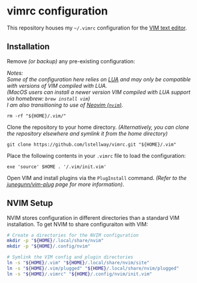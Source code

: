 # vimrc configuration

This repository houses my `~/.vimrc` configuration for the [VIM text editor](https://www.vim.org/).

## Installation

Remove *(or backup)* any pre-existing configuration:

*Notes:*<br />
*Some of the configuration here relies on [LUA](https://www.lua.org/) and may only be compatible with versions of VIM compiled with LUA.*<br />
*(MacOS users can install a newer version VIM compiled with LUA support via homebrew: `brew install vim`)*<br />
*I am also transitioning to use of [Neovim (`nvim`)](https://neovim.io/).*

```shell
rm -rf "${HOME}/.vim/"
```

Clone the repository to your home directory.
*(Alternatively, you can clone the repository elsewhere and symlink it from the home directory)*

```shell
git clone https://github.com/lstellway/vimrc.git "${HOME}/.vim"
```

Place the following contents in your `.vimrc` file to load the configuration:

```vim
exe 'source' $HOME . '/.vim/init.vim'
```

Open VIM and install plugins via the `PlugInstall` command.
*(Refer to the [junegunn/vim-plug](https://github.com/junegunn/vim-plug) page for more information)*.

## NVIM Setup

NVIM stores configuration in different directories than a standard VIM installation. 
To get NVIM to share configuraiton with VIM:

```sh
# Create a directories for the NVIM configuration
mkdir -p "${HOME}/.local/share/nvim"
mkdir -p "${HOME}/.config/nvim"

# Symlink the VIM config and plugin directories
ln -s "${HOME}/.vim" "${HOME}/.local/share/nvim/site"
ln -s "${HOME}/.vim/plugged" "${HOME}/.local/share/nvim/plugged"
ln -s "${HOME}/.vimrc" "${HOME}/.config/nvim/init.vim"
```
